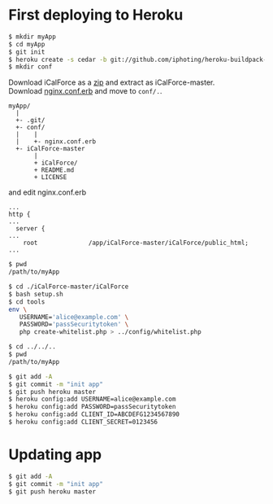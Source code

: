 # First deploying to Heroku

```bash
$ mkdir myApp
$ cd myApp
$ git init
$ heroku create -s cedar -b git://github.com/iphoting/heroku-buildpack-php-tyler.git#php/5.4.9
$ mkdir conf
```

Download iCalForce as a [zip](https://github.com/qnq777/iCalForce/archive/master.zip) and extract as iCalForce-master.  
Download [nginx.conf.erb](https://github.com/iphoting/heroku-buildpack-php-tyler/blob/php/5.4.9/conf/nginx.conf.erb) and move to ```conf/.```.

```
myApp/
  |
  +- .git/
  +- conf/
  |    |
  |    +- nginx.conf.erb
  +- iCalForce-master
       |
       + iCalForce/
       + README.md
       + LICENSE
```

and edit nginx.conf.erb
```nginx
...
http {
...
  server {
...
    root              /app/iCalForce-master/iCalForce/public_html;
...
```

```bash
$ pwd
/path/to/myApp

$ cd ./iCalForce-master/iCalForce
$ bash setup.sh
$ cd tools
env \
   USERNAME='alice@example.com' \
   PASSWORD='passSecuritytoken' \
   php create-whitelist.php > ../config/whitelist.php

$ cd ../../..
$ pwd
/path/to/myApp

$ git add -A
$ git commit -m "init app"
$ git push heroku master
$ heroku config:add USERNAME=alice@example.com
$ heroku config:add PASSWORD=passSecuritytoken
$ heroku config:add CLIENT_ID=ABCDEFG1234567890
$ heroku config:add CLIENT_SECRET=0123456
```

# Updating app

```bash
$ git add -A
$ git commit -m "init app"
$ git push heroku master
```
